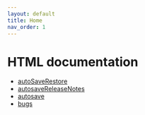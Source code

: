```yaml
---
layout: default
title: Home
nav_order: 1
---
```



# HTML documentation

* [autoSaveRestore](autoSaveRestore.md)
* [autosaveReleaseNotes](autosaveReleaseNotes.md)
* [autosave](autosave.md)
* [bugs](bugs.md)
